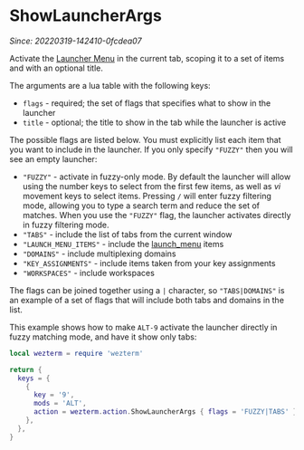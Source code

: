 # ShowLauncherArgs

*Since: 20220319-142410-0fcdea07*

Activate the [Launcher Menu](../../launch.md#the-launcher-menu)
in the current tab, scoping it to a set of items and with an optional title.

The arguments are a lua table with the following keys:

* `flags` - required; the set of flags that specifies what to show in the launcher
* `title` - optional; the title to show in the tab while the launcher is active

The possible flags are listed below. You must explicitly list each item that you
want to include in the launcher. If you only specify `"FUZZY"` then you will see
an empty launcher:

* `"FUZZY"` - activate in fuzzy-only mode. By default the launcher will allow
  using the number keys to select from the first few items, as well as *vi* movement
  keys to select items. Pressing `/` will enter fuzzy filtering mode, allowing you
  to type a search term and reduce the set of matches.
  When you use the `"FUZZY"` flag, the launcher activates directly in fuzzy filtering
  mode.
* `"TABS"` - include the list of tabs from the current window
* `"LAUNCH_MENU_ITEMS"` - include the [launch_menu](../config/launch_menu.md) items
* `"DOMAINS"` - include multiplexing domains
* `"KEY_ASSIGNMENTS"` - include items taken from your key assignments
* `"WORKSPACES"` - include workspaces

The flags can be joined together using a `|` character, so `"TABS|DOMAINS"` is
an example of a set of flags that will include both tabs and domains in the
list.

This example shows how to make `ALT-9` activate the launcher directly in fuzzy
matching mode, and have it show only tabs:

```lua
local wezterm = require 'wezterm'

return {
  keys = {
    {
      key = '9',
      mods = 'ALT',
      action = wezterm.action.ShowLauncherArgs { flags = 'FUZZY|TABS' },
    },
  },
}
```

